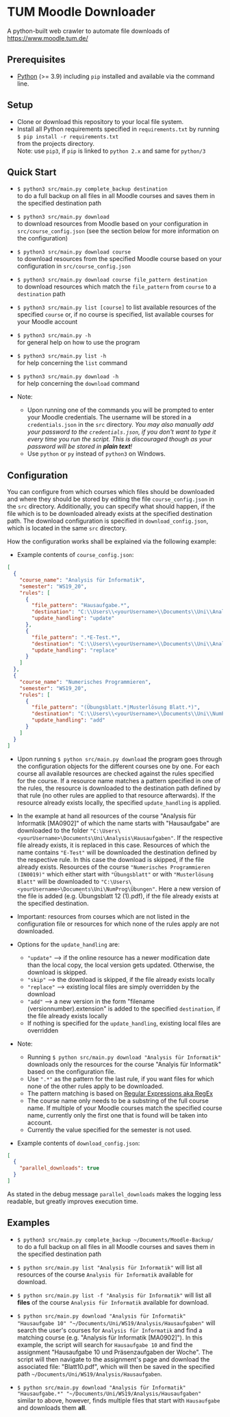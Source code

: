 # TUM Moodle Downloader

A python-built web crawler to automate file downloads of
https://www.moodle.tum.de/

Prerequisites
---

* [Python](https://www.python.org/) (>= 3.9) including `pip` installed and available via the command line.

Setup
---

* Clone or download this repository to your local file system.
* Install all Python requirements specified in `requirements.txt` by running  
  `$ pip install -r requirements.txt`  
  from the projects directory.  
  Note: use `pip3`, if `pip` is linked to `python 2.x`
  and same for `python/3`

Quick Start
---
* `$ python3 src/main.py complete_backup destination`  
to do a full backup on all files in all Moodle courses and
saves them in the specified destination path

* `$ python3 src/main.py download`  
to download resources from Moodle based on 
your configuration in `src/course_config.json` 
(see the section below for more information on the configuration)


* `$ python3 src/main.py download course`  
to download resources from the specified Moodle course based on 
your configuration in `src/course_config.json`


* `$ python3 src/main.py download course file_pattern destination`  
to
download resources which match the `file_pattern` from `course` to a `destination` path


* `$ python3 src/main.py list [course]`
to list available resources of the specified `course` or, if no course is specified, list available courses for your
Moodle account


* `$ python3 src/main.py -h`  
for general help on how to use the program


* `$ python3 src/main.py list -h`  
for help concerning the `list` command


* `$ python3 src/main.py download -h`  
for help concerning the `download` command


* Note:
    * Upon running one of the commands you will be prompted to enter your Moodle credentials.
    The username will be stored in a `credentials.json` in the `src` directory.
    _You may also manually add your password to the `credentials.json`, 
    if you don't want to type it every time you run the script.
    This is discouraged though as your password will be stored in **plain text**!_
    * Use `python` or `py` instead of `python3` on Windows.

Configuration
---
You can configure from which courses which files should be downloaded and
where they should be stored by editing the file `course_config.json` in the `src` directory. Additionally, you can
specify what should happen, if the file which is to be downloaded already exists at the specified destination path.
The download configuration is specified in `download_config.json`, which is located in the same `src` directory.

How the configuration works shall be explained via the following example:
* Example contents of `course_config.json`:
```json
[
  {
    "course_name": "Analysis für Informatik",
    "semester": "WS19_20",
    "rules": [
      {
        "file_pattern": "Hausaufgabe.*",
        "destination": "C:\\Users\\<yourUsername>\\Documents\\Uni\\Analysis\\Hausaufgaben",
        "update_handling": "update"
      },
      {
        "file_pattern": ".*E-Test.*",
        "destination": "C:\\Users\\<yourUsername>\\Documents\\Uni\\Analysis\\E-Tests",
        "update_handling": "replace"
      }
    ]
  },
  {
    "course_name": "Numerisches Programmieren",
    "semester": "WS19_20",
    "rules": [
      {
        "file_pattern": "(Übungsblatt.*|Musterlösung Blatt.*)",
        "destination": "C:\\Users\\<yourUsername>\\Documents\\Uni\\NumProg\\Übungen\\",
        "update_handling": "add"
      }
    ]
  }
]
```

* Upon running `$ python src/main.py download` the program goes through the configuration objects for the different
  courses one by one. For each course all available resources are checked against the rules specified for the course. If
  a resource name matches a pattern specified in one of the rules, the resource is downloaded to the destination path
  defined by that rule (no other rules are applied to that resource afterwards). If the resource already exists locally,
  the specified `update_handling` is applied.
* In the example at hand all resources of the course "Analysis für Informatik [MA0902]" of which the name starts with
  "Hausaufgabe" are downloaded to the folder `"C:\Users\<yourUsername>\Documents\Uni\Analysis\Hausaufgaben"`. If the
  respective file already exists, it is replaced in this case. Resources of which the name contains `"E-Test"` will be
  downloaded the destination defined by the respective rule. In this case the download is skipped, if the file already
  exists. Resources of the course `"Numerisches Programmieren (IN0019)"` which either start with `"Übungsblatt"`
  or with `"Musterlösung Blatt"` will be downloaded to `"C:\Users\<yourUsername>\Documents\Uni\NumProg\Übungen"`. Here a
  new version of the file is added (e.g. Übungsblatt 12 (1).pdf), if the file already exists at the specified
  destination.
* Important: resources from courses which are not listed in the configuration file or resources for which none of the
  rules apply are not downloaded.
* Options for the `update_handling` are:
    * `"update"` --> if the online resource has a newer modification date than the local copy, the local version gets updated. Otherwise, the download is skipped.
    * `"skip"` --> the download is skipped, if the file already exists locally
    * `"replace"` --> existing local files are simply overridden by the download
    * `"add"` --> a new version in the form "filename (versionnumber).extension" is added to the
          specified `destination`, if the file already exists locally
    * If nothing is specified for the `update_handling`, existing local files are overridden
* Note:
    * Running `$ python src/main.py download "Analysis für Informatik"` downloads only the resources for the course
      "Analyis für Informatik" based on the configuration file.
    * Use `".*"` as the pattern for the last rule, if you want files for which none of the other rules apply to be
      downloaded.
    * The pattern matching is based on [Regular Expressions aka RegEx](https://en.wikipedia.org/wiki/Regular_expression)
    * The course name only needs to be a substring of the full course name. If multiple of your Moodle courses match the
      specified course name, currently only the first one that is found will be taken into account.
    * Currently the value specified for the semester is not used.


* Example contents of `download_config.json`:
```json
[
  {
    "parallel_downloads": true
  }
]
```
As stated in the debug message `parallel_downloads` makes the logging less readable, but greatly improves execution time.


Examples
---
* `$ python3 src/main.py complete_backup ~/Documents/Moodle-Backup/`  
to do a full backup on all files in all Moodle courses and
saves them in the specified destination path

* `$ python src/main.py list "Analysis für Informatik"`
  will list all resources of the course `Analysis für Informatik` available for download.

* `$ python src/main.py list -f "Analysis für Informatik"`
  will list all **files** of the course `Analysis für Informatik` available for download.

* `$ python src/main.py download "Analysis für Informatik" "Hausaufgabe 10" "~/Documents/Uni/WS19/Analysis/Hausaufgaben"`
  will search the user's courses for `Analysis für Informatik`
  and find a matching course (e.g. "Analysis für Informatik [MA0902]"). In this example, the script will search
  for `Hausaufgabe 10` and find the assignment "Hausaufgabe 10 und Präsenzaufgaben der Woche". The script will then
  navigate to the assignment's page and download the associated file: "Blatt10.pdf", which will then be saved in the
  specified path `~/Documents/Uni/WS19/Analysis/Hausaufgaben`.

* `$ python src/main.py download "Analysis für Informatik" "Hausaufgabe.*" "~/Documents/Uni/WS19/Analysis/Hausaufgaben"`  
  similar to above, however, finds multiple files that start with `Hausaufgabe` and downloads them **all**.